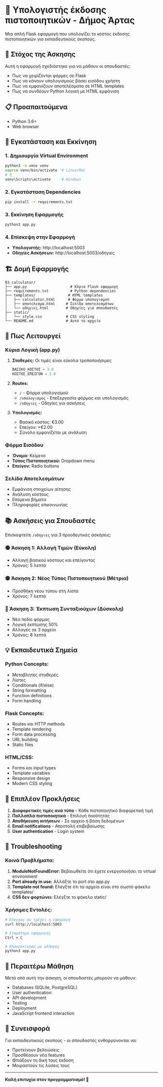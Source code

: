 # 🧮 Υπολογιστής έκδοσης πιστοποιητικών - Δήμος Άρτας

Μια απλή Flask εφαρμογή που υπολογίζει το κόστος έκδοσης πιστοποιητικών για εκπαιδευτικούς σκοπούς.

## 🎯 Στόχος της Άσκησης

Αυτή η εφαρμογή σχεδιάστηκε για να μάθουν οι σπουδαστές:
- Πως να χειρίζονται φόρμες σε Flask
- Πως να κάνουν υπολογισμούς βάσει εισόδου χρήστη
- Πως να εμφανίζουν αποτελέσματα σε HTML templates
- Πως να συνδέουν Python λογική με HTML εμφάνιση

## 📋 Προαπαιτούμενα

- Python 3.6+
- Web browser

## 🚀 Εγκατάσταση και Εκκίνηση

### 1. Δημιουργία Virtual Environment
```bash
python3 -m venv venv
source venv/bin/activate  # Linux/Mac
# ή
venv\Scripts\activate     # Windows
```

### 2. Εγκατάσταση Dependencies
```bash
pip install -r requirements.txt
```

### 3. Εκκίνηση Εφαρμογής
```bash
python3 app.py
```

### 4. Επίσκεψη στην Εφαρμογή
- **Υπολογιστής:** http://localhost:5003
- **Οδηγίες Ασκήσεων:** http://localhost:5003/οδηγιες

## 🏗️ Δομή Εφαρμογής

```
03_calculator/
├── app.py                    # Κύρια Flask εφαρμογή
├── requirements.txt          # Python dependencies
├── templates/               # HTML templates
│   ├── calculator.html      # Φόρμα υπολογισμού
│   ├── αποτελεσμα.html     # Σελίδα αποτελεσμάτων
│   └── οδηγιες.html        # Οδηγίες για σπουδαστές
├── static/
│   └── style.css           # CSS styling
└── README.md               # Αυτό το αρχείο
```

## 🔧 Πως Λειτουργεί

### Κύρια Λογική (app.py)

1. **Σταθερές:** Οι τιμές είναι εύκολα τροποποιήσιμες
   ```python
   ΒΑΣΙΚΟ_ΚΟΣΤΟΣ = 3.0
   ΚΟΣΤΟΣ_ΕΠΕΙΓΟΝ = 2.0
   ```

2. **Routes:**
   - `/` - Φόρμα υπολογισμού
   - `/υπολογισμος` - Επεξεργασία φόρμας και υπολογισμός
   - `/οδηγιες` - Οδηγίες για ασκήσεις

3. **Υπολογισμός:**
   - Βασικό κόστος: €3.00
   - Επείγον: +€2.00
   - Σύνολο εμφανίζεται με ανάλυση

### Φόρμα Εισόδου

- **Όνομα:** Κείμενο
- **Τύπος Πιστοποιητικού:** Dropdown menu
- **Επείγον:** Radio buttons

### Σελίδα Αποτελεσμάτων

- Εμφάνιση στοιχείων αίτησης
- Ανάλυση κόστους
- Επόμενα βήματα
- Πληροφορίες επικοινωνίας

## 📚 Ασκήσεις για Σπουδαστές

Επισκεφτείτε `/οδηγιες` για 3 προοδευτικές ασκήσεις:

### 🟢 Άσκηση 1: Αλλαγή Τιμών (Εύκολη)
- Αλλαγή βασικού κόστους και επείγοντος
- Χρόνος: 5 λεπτά

### 🟡 Άσκηση 2: Νέος Τύπος Πιστοποιητικού (Μέτρια)
- Προσθήκη νέου τύπου στη λίστα
- Χρόνος: 7 λεπτά

### 🔴 Άσκηση 3: Έκπτωση Συνταξιούχων (Δύσκολη)
- Νέο πεδίο φόρμας
- Λογική έκπτωσης 50%
- Αλλαγές σε 3 αρχεία
- Χρόνος: 8 λεπτά

## 💡 Εκπαιδευτικά Σημεία

### Python Concepts:
- Μεταβλητές σταθερές
- Λίστες
- Conditionals (if/else)
- String formatting
- Function definitions
- Form handling

### Flask Concepts:
- Routes και HTTP methods
- Template rendering
- Form data processing
- URL building
- Static files

### HTML/CSS:
- Forms και input types
- Template variables
- Responsive design
- Modern CSS styling

## 🚀 Επιπλέον Προκλήσεις

1. **Διαφορετικές τιμές ανά τύπο** - Κάθε πιστοποιητικό διαφορετική τιμή
2. **Πολλαπλά πιστοποιητικά** - Επιλογή ποσότητας
3. **Αποθήκευση αιτήσεων** - Σε αρχείο ή βάση δεδομένων
4. **Email notifications** - Αποστολή επιβεβαίωσης
5. **User authentication** - Login system

## 🐛 Troubleshooting

### Κοινά Προβλήματα:

1. **ModuleNotFoundError:** Βεβαιωθείτε ότι έχετε ενεργοποιήσει το virtual environment
2. **Port already in use:** Αλλάξτε το port στο app.py
3. **Template not found:** Ελέγξτε ότι τα αρχεία είναι στο σωστό φάκελο templates/
4. **CSS δεν φορτώνει:** Ελέγξτε το φάκελο static/

### Χρήσιμες Εντολές:

```bash
# Έλεγχος αν τρέχει η εφαρμογή
curl http://localhost:5003

# Σταμάτημα εφαρμογής
Ctrl + C

# Επανεκκίνηση με αλλαγές
python3 app.py
```

## 📖 Περαιτέρω Μάθηση

Μετά από αυτή την άσκηση, οι σπουδαστές μπορούν να μάθουν:
- Databases (SQLite, PostgreSQL)
- User authentication
- API development
- Testing
- Deployment
- JavaScript frontend interaction

## 🤝 Συνεισφορά

Για εκπαιδευτικούς σκοπούς - οι σπουδαστές ενθαρρύνονται να:
- Προτείνουν βελτιώσεις
- Προσθέσουν νέα features
- Φτιάξουν τη δική τους έκδοση
- Μοιραστούν τις λύσεις τους

---

**Καλή επιτυχία στον προγραμματισμό! 🚀** 
